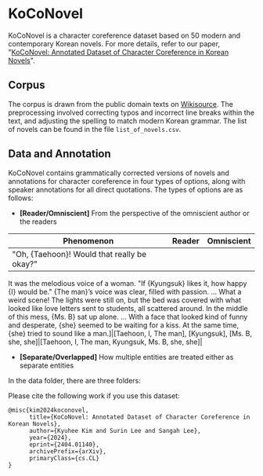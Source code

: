 # KoCoNovel
KoCoNovel is a character coreference dataset based on 50 modern and contemporary Korean novels. For more details, refer to our paper, "[KoCoNovel: Annotated Dataset of Character Coreference in Korean Novels](https://arxiv.org/abs/2404.01140)".

## Corpus
The corpus is drawn from the public domain texts on [Wikisource](https://ko.wikisource.org/wiki/). The preprocessing involved correcting typos and incorrect line breaks within the text, and adjusting the spelling to match modern Korean grammar. The list of novels can be found in the file `list_of_novels.csv`.

## Data and Annotation
KoCoNovel contains grammatically corrected versions of novels and annotations for character coreference in four types of options, along with speaker annotations for all direct quotations. The types of options are as follows:

* **[Reader/Omniscient]** From the perspective of the omniscient author or the readers
  
|Phenomenon|Reader|Omniscient|
|---|---|---|
|"Oh, {Taehoon}! Would that really be okay?"
It was the melodious voice of a woman.
"If {Kyungsuk} likes it, how happy {I} would be."
{The man}’s voice was clear, filled with passion. ... 
What a weird scene! The lights were still on,
but the bed was covered with what looked like
love letters sent to students, all scattered around.
In the middle of this mess, {Ms. B} sat up alone. ...
With a face that looked kind of funny and
desperate, {she} seemed to be waiting for a kiss.
At the same time, {she} tried to sound like a man.]|[Taehoon, I, The man], [Kyungsuk], [Ms. B,
she, she]|[Taehoon, I, The man, Kyungsuk, Ms. B,
she, she]|

* **[Separate/Overlapped]** How multiple entities are treated either as separate entities

In the data folder, there are three folders:





Please cite the following work if you use this dataset:
```
@misc{kim2024koconovel,
      title={KoCoNovel: Annotated Dataset of Character Coreference in Korean Novels}, 
      author={Kyuhee Kim and Surin Lee and Sangah Lee},
      year={2024},
      eprint={2404.01140},
      archivePrefix={arXiv},
      primaryClass={cs.CL}
}
```



